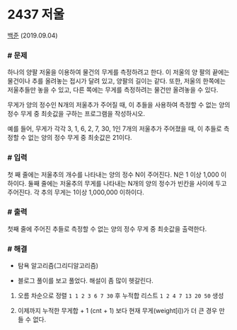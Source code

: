 # 2437 저울

[백준](https://www.acmicpc.net/problem/2437) (2019.09.04)

### # 문제

하나의 양팔 저울을 이용하여 물건의 무게를 측정하려고 한다. 이 저울의 양 팔의 끝에는 물건이나 추를 올려놓는 접시가 달려 있고, 양팔의 길이는 같다. 또한, 저울의 한쪽에는 저울추들만 놓을 수 있고, 다른 쪽에는 무게를 측정하려는 물건만 올려놓을 수 있다.

무게가 양의 정수인 N개의 저울추가 주어질 때, 이 추들을 사용하여 측정할 수 없는 양의 정수 무게 중 최솟값을 구하는 프로그램을 작성하시오.

예를 들어, 무게가 각각 3, 1, 6, 2, 7, 30, 1인 7개의 저울추가 주어졌을 때, 이 추들로 측정할 수 없는 양의 정수 무게 중 최솟값은 21이다.

### # 입력

첫 째 줄에는 저울추의 개수를 나타내는 양의 정수 N이 주어진다. N은 1 이상 1,000 이하이다. 둘째 줄에는 저울추의 무게를 나타내는 N개의 양의 정수가 빈칸을 사이에 두고 주어진다. 각 추의 무게는 1이상 1,000,000 이하이다.

### # 출력

첫째 줄에 주어진 추들로 측정할 수 없는 양의 정수 무게 중 최솟값을 출력한다.

### # 해결

- 탐욕 알고리즘(그리디알고리즘)

- 블로그 풀이를 보고 풀었다. 해설이 좀 많이 헷갈린다.

1. 오름 차순으로 정렬 `1 1 2 3 6 7 30` 후 누적합 리스트 `1 2 4 7 13 20 50` 생성

2. 이제까지 누적한 무게합 + 1 (cnt + 1) 보다 현재 무게(weight[i])가 더 큰 경우 만들 수 없다.
